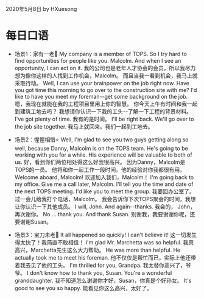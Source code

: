 2020年5月8日
by HXuesong



# 每日口语
- 场景1：家有一老👨
My company is a member of TOPS. So I try hard to find opportunities for people like you. Malcolm. And when I see an opportunity, I can act on it.
我的公司也是老年人才协会的会员，所以我尽力想为像你这样的人找到工作机会，Malcolm。
而且当我一看到机会，我马上就采取行动。
Well, I can use your brainpower on the job right now.
Have you got time this morning to go over to the construction site with me? 
I'd like to have you meet my foreman--get some background on the job.
嗯，我现在就能在我的工程项目里用上你的智慧。
你今天上午有时间和我一起到建筑工地去吗？
我想请你认识一下我的工头--了解一下工程的背景材料。
I've got plenty of time.    我有的是时间。
I'll be right back. We'll go over to the job site together.
我马上就回来。我们一起到工地去。



- 场景2：惺惺相惜⭐
Well, I'm glad to see you two guys getting along so well,
because Danny, Malcolm is on the TOPS team.
He's going to be working with you for a while. 
His experience will be valuable to both of us.
好，看到你们两位相处得这么好我很高兴。
因为Danny，Malcolm是TOPS的一员。
他将和你一起工作一段时间。他的经验对你我都很有用。
Welcome aboard, Malcolm!    欢迎加入我们，Malcolm！
I'm going back to my office. Give me a call later, Malcolm. 
I'll tell you the time and date of the next TOPS meeting. 
I'd like you to meet the group.
我要回办公室了。过一会儿给我打个电话，Malcolm。
我会告诉你下次TOPS聚会的时间，我想让你认识一下其他成员。
I will, John. And again--thanks.    我会的， John，再次谢你。
No ... thank you. And thank Susan.
别谢我，我要谢谢你呢，还要谢谢Susan。



- 场景3：宝刀未老🔪
It all happened so quickly! I can't believe it!
这一切发生得太快了！我简直不敢相信！
I'm glad Mr. Marchetta was so helpful.
我真高兴，Marchetta先生这么大力帮助。
He was more than helpful. He actually took me to meet his foreman.
他不仅仅是帮忙而已，实际上他还带着我去见了他的工头。
I'm thrilled for you, Grandpa.
我太替你高兴了，爷爷。
I don't know how to thank you, Susan. You're a wonderful granddaughter.
我不知道怎么谢谢你才好，Susan，你真是个好孙女。
It's good to see you so happy.
能看见你这么高兴，太好了。

